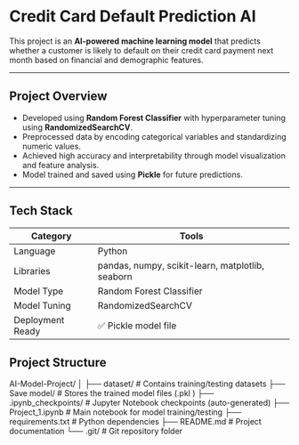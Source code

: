 # Credit Card Default Prediction AI

This project is an **AI-powered machine learning model** that predicts whether a customer is likely to default on their credit card payment next month based on financial and demographic features.

---

## Project Overview

- Developed using **Random Forest Classifier** with hyperparameter tuning using **RandomizedSearchCV**.
- Preprocessed data by encoding categorical variables and standardizing numeric values.
- Achieved high accuracy and interpretability through model visualization and feature analysis.
- Model trained and saved using **Pickle** for future predictions.

---

## Tech Stack

| Category | Tools |
|-----------|-------|
| Language | Python |
| Libraries | pandas, numpy, scikit-learn, matplotlib, seaborn |
| Model Type | Random Forest Classifier |
| Model Tuning | RandomizedSearchCV |
| Deployment Ready | ✅ Pickle model file |


## Project Structure

AI-Model-Project/
│
├── dataset/                 # Contains training/testing datasets
├── Save model/              # Stores the trained model files (.pkl )
├── .ipynb_checkpoints/      # Jupyter Notebook checkpoints (auto-generated)
├── Project_1.ipynb          # Main notebook for model training/testing
├── requirements.txt         # Python dependencies
├── README.md                # Project documentation
└── .git/                    # Git repository folder
